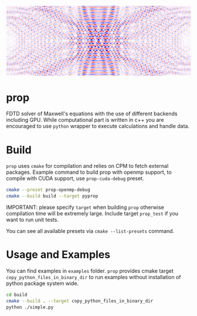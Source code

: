 ![](logo/logo.png)

# prop

FDTD solver of Maxwell's equations with the use of different backends including GPU.
While computational part is written in c++ you are encouraged to use `python` wrapper to execute calculations and handle
data.

# Build

`prop` uses `cmake` for compilation and relies on CPM to fetch external packages.
Example command to build prop with openmp support, to compile with CUDA support, use `prop-cuda-debug` preset.

``` sh
cmake --preset prop-openmp-debug
cmake --build build --target pyprop
```
IMPORTANT: please specify `target` when building `prop` otherwise compilation time will be extremely large.
Include target `prop_test` if you want to run unit tests.

You can see all available presets via `cmake --list-presets` command.

# Usage and Examples

You can find examples in `examples` folder. `prop` provides cmake target `copy_python_files_in_binary_dir` to run examples without installation of python package system wide.

``` sh
cd build
cmake --build . --target copy_python_files_in_binary_dir
python ./simple.py

```

